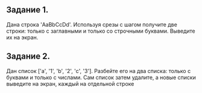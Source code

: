 ## Задание 1.
Дана строка 'AaBbCcDd'. Используя срезы с шагом получите две строки: только с заглавными и только со
строчными буквами. Выведите их на экран.
## Задание 2.
Дан список ['a', '1', 'b', '2', 'c', '3']. Разбейте его на два списка: только с буквами и только с числами. Сам список
затем удалите, а новые списки выведите на экран, каждый на отдельной строке
